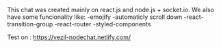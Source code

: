 This chat was created mainly on react.js and node.js + socket.io.
We also have some funcionality like:
-emojify
-automaticly scroll down
-react-transition-group
-react-router
-styled-components

Test on : https://vezil-nodechat.netlify.com/
